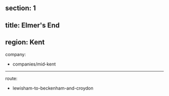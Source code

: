 section: 1
----
title: Elmer's End
----
region: Kent
----
company:
- companies/mid-kent
----
route:
- lewisham-to-beckenham-and-croydon
